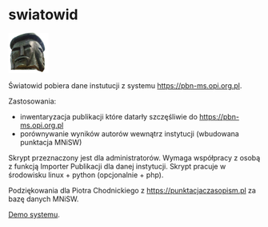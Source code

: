 # swiatowid
![alt text](_swiatowid.png)

Światowid pobiera dane instutucji z systemu https://pbn-ms.opi.org.pl. 

Zastosowania:

* inwentaryzacja publikacji które datarły szczęśliwie do https://pbn-ms.opi.org.pl
* porównywanie wyników autorów wewnątrz instytucji (wbudowana punktacja MNiSW)

Skrypt przeznaczony jest dla administratorów. Wymaga współpracy z osobą z
funkcją Importer Publikacji dla danej instytucji. Skrypt pracuje w środowisku
linux + python (opcjonalnie + php).

Podziękowania dla Piotra Chodnickiego z https://punktacjaczasopism.pl za bazę danych 
MNiSW. 

<a href=http://www.inf.sgsp.edu.pl/~mimooh/swiatowid/plot.html>Demo systemu</a>.
